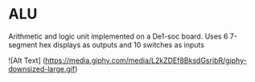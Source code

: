 # ALU
Arithmetic and logic unit implemented on a De1-soc board. Uses 6 7-segment hex displays as outputs and 10 switches as inputs

![Alt Text] (https://media.giphy.com/media/L2kZDEf8BksdGsrjbR/giphy-downsized-large.gif)
